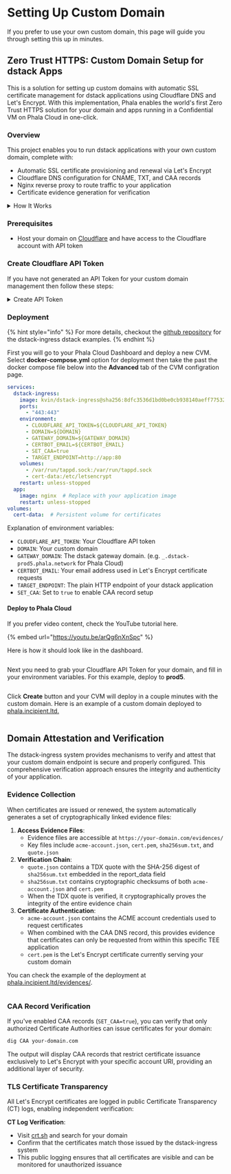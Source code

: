# Setting Up Custom Domain

If you prefer to use your own custom domain, this page will guide you through setting this up in minutes.

## Zero Trust HTTPS: Custom Domain Setup for dstack Apps

This is a solution for setting up custom domains with automatic SSL certificate management for dstack applications using Cloudflare DNS and Let's Encrypt. With this implementation, Phala enables the world's first Zero Trust HTTPS solution for your domain and apps running in a Confidential VM on Phala Cloud in one-click.

### Overview

This project enables you to run dstack applications with your own custom domain, complete with:

* Automatic SSL certificate provisioning and renewal via Let's Encrypt
* Cloudflare DNS configuration for CNAME, TXT, and CAA records
* Nginx reverse proxy to route traffic to your application
* Certificate evidence generation for verification

<details>

<summary>How It Works</summary>

The dstack-ingress system provides a seamless way to set up custom domains for dstack applications with automatic SSL certificate management. Here's how it works:

1. **Initial Setup**:
   * When first deployed, the container automatically obtains SSL certificates from Let's Encrypt using DNS validation
   * It configures Cloudflare DNS by creating necessary CNAME, TXT, and optional CAA records
   * Nginx is configured to use the obtained certificates and proxy requests to your application
2. **DNS Configuration**:
   * A CNAME record is created to point your custom domain to the dstack gateway domain
   * A TXT record is added with application identification information to help dstack-gateway to route traffic to your application
   * If enabled, CAA records are set to restrict which Certificate Authorities can issue certificates for your domain
3. **Certificate Management**:
   * Select the **Create Token** button as shown below
   * SSL certificates are automatically obtained during initial setup
   * A scheduled task runs twice daily to check for certificate renewal
   * When certificates are renewed, Nginx is automatically reloaded to use the new certificates
4. **Evidence Generation**:
   * The system generates evidence files for verification purposes
   * These include the ACME account information and certificate data
   * Evidence files are accessible through a dedicated endpoint

</details>

### Prerequisites

* Host your domain on [Cloudflare](https://dash.cloudflare.com/) and have access to the Cloudflare account with API token

### Create Cloudflare API Token

If you have not generated an API Token for your custom domain management then follow these steps:

<details>

<summary>Create API Token</summary>

### :one: **Go to your Cloudflare Dashboard**

In your dashboard, select the domain you'd like to use and find the option to **Get Your API Token**

<figure><img src="../../.gitbook/assets/image (13).png" alt=""><figcaption></figcaption></figure>

### :two: Create API Token

Select the **Create Token** button as shown below

<figure><img src="../../.gitbook/assets/image (14).png" alt=""><figcaption></figcaption></figure>

### :three: Select a Template

The next page will have several templates. Select the template to **Edit zone DNS** as shown below

<figure><img src="../../.gitbook/assets/image (15).png" alt=""><figcaption></figcaption></figure>

### :four: Finalize API Token Creation

Next select your domain in the **Zone Resources** section then click **Continue to summary** button as shown below

<figure><img src="../../.gitbook/assets/image (17).png" alt=""><figcaption></figcaption></figure>

Congrats! You've now created your API Token to use for your environment variable.

</details>

### Deployment

{% hint style="info" %}
For more details, checkout the [github repository](https://github.com/Dstack-TEE/dstack-examples/blob/main/custom-domain/dstack-ingress/README.md) for the dstack-ingress dstack examples.
{% endhint %}

First you will go to your Phala Cloud Dashboard and deploy a new CVM. Select **docker-compose.yml** option for deployment then take the past the docker compose file below into the **Advanced** tab of the CVM configration page.

```yaml
services:
  dstack-ingress:
    image: kvin/dstack-ingress@sha256:8dfc3536d1bd0be0cb938140aeff77532d35514ae580d8bec87d3d5a26a21470
    ports:
      - "443:443"
    environment:
      - CLOUDFLARE_API_TOKEN=${CLOUDFLARE_API_TOKEN}
      - DOMAIN=${DOMAIN}
      - GATEWAY_DOMAIN=${GATEWAY_DOMAIN}
      - CERTBOT_EMAIL=${CERTBOT_EMAIL}
      - SET_CAA=true
      - TARGET_ENDPOINT=http://app:80
    volumes:
      - /var/run/tappd.sock:/var/run/tappd.sock
      - cert-data:/etc/letsencrypt
    restart: unless-stopped
  app:
    image: nginx  # Replace with your application image
    restart: unless-stopped
volumes:
  cert-data:  # Persistent volume for certificates
```

Explanation of environment variables:

* `CLOUDFLARE_API_TOKEN`: Your Cloudflare API token
* `DOMAIN`: Your custom domain
* `GATEWAY_DOMAIN`: The dstack gateway domain. (e.g. `_.dstack-prod5.phala.network` for Phala Cloud)
* `CERTBOT_EMAIL`: Your email address used in Let's Encrypt certificate requests
* `TARGET_ENDPOINT`: The plain HTTP endpoint of your dstack application
* `SET_CAA`: Set to `true` to enable CAA record setup

#### Deploy to Phala Cloud

If you prefer video content, check the YouTube tutorial here.

{% embed url="https://youtu.be/arQg6nXnSpc" %}

Here is how it should look like in the dashboard.

<figure><img src="../../.gitbook/assets/image (18).png" alt=""><figcaption></figcaption></figure>

Next you need to grab your Cloudflare API Token for your domain, and fill in your environment variables. For this example, deploy to **prod5**.

<figure><img src="../../.gitbook/assets/image (19).png" alt=""><figcaption></figcaption></figure>

Click **Create** button and your CVM will deploy in a couple minutes with the custom domain. Here is an example of a custom domain deployed to [phala.incipient.ltd. ](https://phala.incipient.ltd)

<figure><img src="../../.gitbook/assets/image (20).png" alt=""><figcaption></figcaption></figure>

## Domain Attestation and Verification

The dstack-ingress system provides mechanisms to verify and attest that your custom domain endpoint is secure and properly configured. This comprehensive verification approach ensures the integrity and authenticity of your application.

### Evidence Collection

When certificates are issued or renewed, the system automatically generates a set of cryptographically linked evidence files:

1. **Access Evidence Files**:
   * Evidence files are accessible at `https://your-domain.com/evidences/`
   * Key files include `acme-account.json`, `cert.pem`, `sha256sum.txt`, and `quote.json`
2. **Verification Chain**:
   * `quote.json` contains a TDX quote with the SHA-256 digest of `sha256sum.txt` embedded in the report\_data field
   * `sha256sum.txt` contains cryptographic checksums of both `acme-account.json` and `cert.pem`
   * When the TDX quote is verified, it cryptographically proves the integrity of the entire evidence chain
3. **Certificate Authentication**:
   * `acme-account.json` contains the ACME account credentials used to request certificates
   * When combined with the CAA DNS record, this provides evidence that certificates can only be requested from within this specific TEE application
   * `cert.pem` is the Let's Encrypt certificate currently serving your custom domain

You can check the example of the deployment at [phala.incipient.ltd/evidences/](https://phala.incipient.ltd/evidences/).

<figure><img src="../../.gitbook/assets/image (21).png" alt=""><figcaption></figcaption></figure>

### CAA Record Verification

If you've enabled CAA records (`SET_CAA=true`), you can verify that only authorized Certificate Authorities can issue certificates for your domain:

```bash
dig CAA your-domain.com
```

The output will display CAA records that restrict certificate issuance exclusively to Let's Encrypt with your specific account URI, providing an additional layer of security.

### TLS Certificate Transparency

All Let's Encrypt certificates are logged in public Certificate Transparency (CT) logs, enabling independent verification:

**CT Log Verification**:

* Visit [crt.sh](https://crt.sh/) and search for your domain
* Confirm that the certificates match those issued by the dstack-ingress system
* This public logging ensures that all certificates are visible and can be monitored for unauthorized issuance
